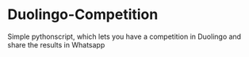 # Duolingo-Competition
Simple pythonscript, which lets you have a competition in Duolingo and share the results in Whatsapp

